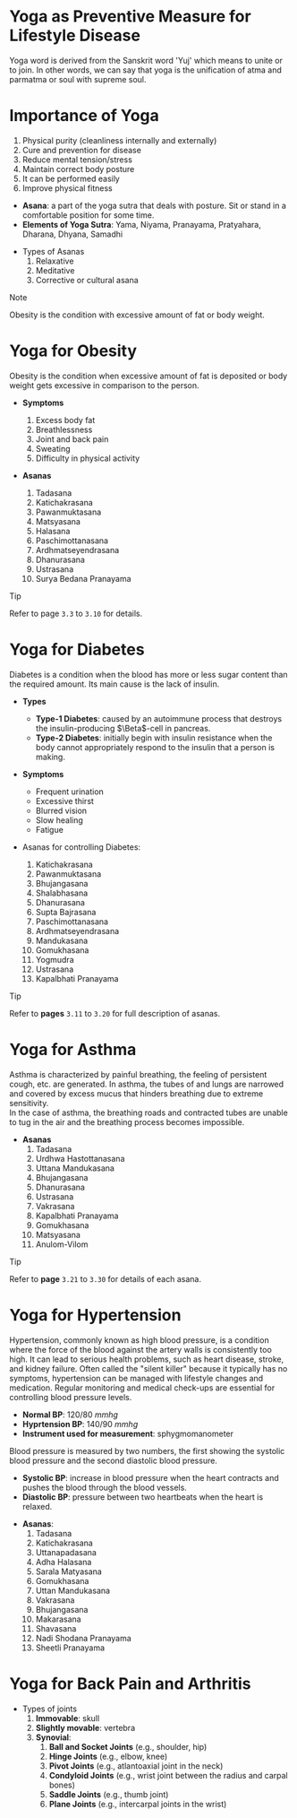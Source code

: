 # Yoga as Preventive Measure for Lifestyle Disease 
Yoga word is derived from the Sanskrit word 'Yuj' which means to unite or to join. In other words, we can say that yoga is the unification of atma and parmatma or soul with supreme soul. 

# Importance of Yoga 
1. Physical purity (cleanliness internally and externally)
2. Cure and prevention for disease 
3. Reduce mental tension/stress
4. Maintain correct body posture
5. It can be performed easily
6. Improve physical fitness 

<div style="page-break-after: always;"></div>

- **Asana**: a part of the yoga sutra that deals with posture. Sit or stand in a comfortable position for some time. 
- **Elements of Yoga Sutra**: Yama, Niyama, Pranayama, Pratyahara, Dharana, Dhyana, Samadhi

<div style="page-break-after: always;"></div>

- Types of Asanas
    1. Relaxative 
    2. Meditative 
    3. Corrective or cultural asana

> [!NOTE]
> Obesity is the condition with excessive amount of fat or body weight. 

# Yoga for Obesity
Obesity is the condition when excessive amount of fat is deposited or body weight gets excessive in comparison to the person. 

- **Symptoms**
    1. Excess body fat 
    2. Breathlessness 
    3. Joint and back pain 
    4. Sweating 
    5. Difficulty in physical activity

- **Asanas**
    1. Tadasana
    2. Katichakrasana
    3. Pawanmuktasana
    4. Matsyasana
    5. Halasana 
    6. Paschimottanasana
    7. Ardhmatseyendrasana
    8. Dhanurasana
    9. Ustrasana
    10. Surya Bedana Pranayama 

> [!TIP]
> Refer to page `3.3` to `3.10` for details. 

# Yoga for Diabetes 
Diabetes is a condition when the blood has more or less sugar content than the required amount. Its main cause is the lack of insulin. 

- **Types**
    - **Type-1 Diabetes**: caused by an autoimmune process that destroys the insulin-producing $\Beta$-cell in pancreas. 
    - **Type-2 Diabetes**: initially begin with insulin resistance when the body cannot appropriately respond to the insulin that a person is making.

- **Symptoms**
    - Frequent urination 
    - Excessive thirst 
    - Blurred vision  
    - Slow healing 
    - Fatigue

- Asanas for controlling Diabetes: 
    1. Katichakrasana 
    2. Pawanmuktasana 
    3. Bhujangasana 
    4. Shalabhasana 
    5. Dhanurasana 
    6. Supta Bajrasana 
    7. Paschimottanasana 
    8. Ardhmatseyendrasana 
    9. Mandukasana 
    10. Gomukhasana 
    11. Yogmudra 
    12. Ustrasana 
    13. Kapalbhati Pranayama 

> [!TIP]
> Refer to **pages** `3.11` to `3.20` for full description of asanas.

# Yoga for Asthma
Asthma is characterized by painful breathing, the feeling of persistent cough, etc. are generated. In asthma, the tubes of and lungs are narrowed and covered by excess mucus that hinders breathing due to extreme sensitivity.  
In the case of asthma, the breathing roads and contracted tubes are unable to tug in the air and the breathing process becomes impossible. 

- **Asanas**
    1. Tadasana 
    2. Urdhwa Hastottanasana 
    3. Uttana Mandukasana 
    4. Bhujangasana 
    5. Dhanurasana
    6. Ustrasana
    7. Vakrasana 
    8. Kapalbhati Pranayama 
    9. Gomukhasana
    10. Matsyasana 
    11. Anulom-Vilom 

> [!TIP]
> Refer to **page** `3.21` to `3.30` for details of each asana. 

# Yoga for Hypertension
Hypertension, commonly known as high blood pressure, is a condition where the force of the blood against the artery walls is consistently too high. It can lead to serious health problems, such as heart disease, stroke, and kidney failure. Often called the "silent killer" because it typically has no symptoms, hypertension can be managed with lifestyle changes and medication. Regular monitoring and medical check-ups are essential for controlling blood pressure levels.

- **Normal BP**: 120/80 $mmhg$
- **Hyprtension BP**: 140/90 $mmhg$
- **Instrument used for measurement**: sphygmomanometer 

Blood pressure is measured by two numbers, the first showing the systolic blood pressure and the second diastolic blood pressure. 

- **Systolic BP**: increase in blood pressure when the heart contracts and pushes the blood through the blood vessels.
- **Diastolic BP**: pressure between two heartbeats when the heart is relaxed. 

<div style="page-break-after: always;"></div>

- **Asanas**: 
    1. Tadasana
    2. Katichakrasana
    3. Uttanapadasana 
    4. Adha Halasana 
    5. Sarala Matyasana
    6. Gomukhasana 
    7. Uttan Mandukasana
    8. Vakrasana 
    9. Bhujangasana
    10. Makarasana
    11. Shavasana 
    12. Nadi Shodana Pranayama 
    13. Sheetli Pranayama 

# Yoga for Back Pain and Arthritis 
- Types of joints 
    1. **Immovable**: skull 
    2. **Slightly movable**: vertebra 
    3. **Synovial**: 
        1. **Ball and Socket Joints** (e.g., shoulder, hip)
        2. **Hinge Joints** (e.g., elbow, knee)
        3. **Pivot Joints** (e.g., atlantoaxial joint in the neck)
        4. **Condyloid Joints** (e.g., wrist joint between the radius and carpal bones)
        5. **Saddle Joints** (e.g., thumb joint)
        6. **Plane Joints** (e.g., intercarpal joints in the wrist)